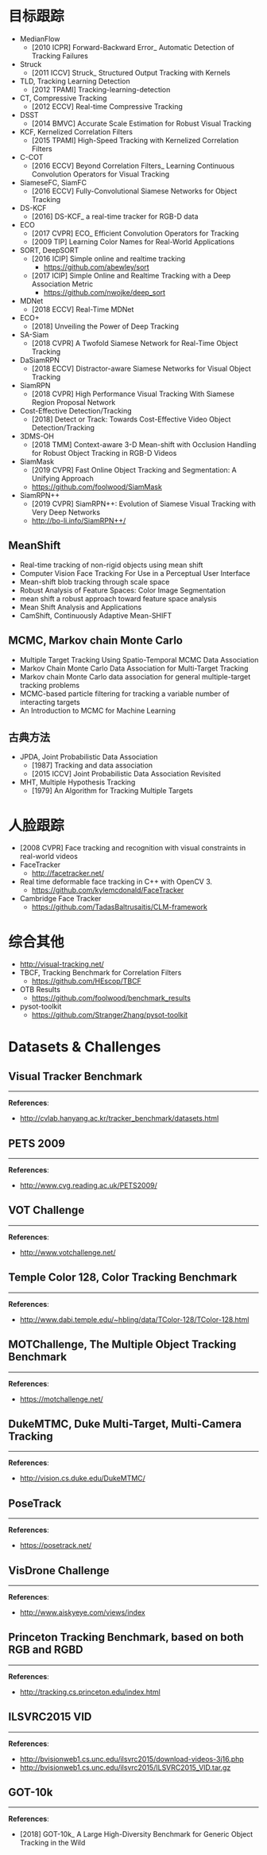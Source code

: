 # 目标跟踪
- MedianFlow
    - [2010 ICPR] Forward-Backward Error_ Automatic Detection of Tracking Failures
- Struck
    - [2011 ICCV] Struck_ Structured Output Tracking with Kernels
- TLD, Tracking Learning Detection
    - [2012 TPAMI] Tracking-learning-detection
- CT, Compressive Tracking
    - [2012 ECCV] Real-time Compressive Tracking
- DSST
    - [2014 BMVC] Accurate Scale Estimation for Robust Visual Tracking
- KCF, Kernelized Correlation Filters
    - [2015 TPAMI] High-Speed Tracking with Kernelized Correlation Filters
- C-COT
    - [2016 ECCV] Beyond Correlation Filters_ Learning Continuous Convolution Operators for Visual Tracking
- SiameseFC, SiamFC
    - [2016 ECCV] Fully-Convolutional Siamese Networks for Object Tracking 
- DS-KCF
    - [2016] DS-KCF_ a real-time tracker for RGB-D data
- ECO
    - [2017 CVPR] ECO_ Efficient Convolution Operators for Tracking
    - [2009 TIP] Learning Color Names for Real-World Applications
- SORT, DeepSORT
    - [2016 ICIP] Simple online and realtime tracking
        - https://github.com/abewley/sort
    - [2017 ICIP] Simple Online and Realtime Tracking with a Deep Association Metric
        - https://github.com/nwojke/deep_sort
- MDNet
    - [2018 ECCV] Real-Time MDNet
- ECO+
    - [2018] Unveiling the Power of Deep Tracking
- SA-Siam
    - [2018 CVPR] A Twofold Siamese Network for Real-Time Object Tracking
- DaSiamRPN
    - [2018 ECCV] Distractor-aware Siamese Networks for Visual Object Tracking
- SiamRPN
    - [2018 CVPR] High Performance Visual Tracking With Siamese Region Proposal Network
- Cost-Effective Detection/Tracking
    - [2018] Detect or Track: Towards Cost-Effective Video Object Detection/Tracking
- 3DMS-OH
    - [2018 TMM] Context-aware 3-D Mean-shift with Occlusion Handling for Robust Object Tracking in RGB-D Videos
- SiamMask
    - [2019 CVPR] Fast Online Object Tracking and Segmentation: A Unifying Approach
    - https://github.com/foolwood/SiamMask
- SiamRPN++
    - [2019 CVPR] SiamRPN++: Evolution of Siamese Visual Tracking with Very Deep Networks
    - http://bo-li.info/SiamRPN++/

    
## MeanShift
- Real-time tracking of non-rigid objects using mean shift
- Computer Vision Face Tracking For Use in a Perceptual User Interface
- Mean-shift blob tracking through scale space
- Robust Analysis of Feature Spaces: Color Image Segmentation
- mean shift a robust approach toward feature space analysis
- Mean Shift Analysis and Applications
- CamShift, Continuously Adaptive Mean-SHIFT


## MCMC, Markov chain Monte Carlo
- Multiple Target Tracking Using Spatio-Temporal MCMC Data Association
- Markov Chain Monte Carlo Data Association for Multi-Target Tracking
- Markov chain Monte Carlo data association for general multiple-target tracking problems
- MCMC-based particle filtering for tracking a variable number of interacting targets
- An Introduction to MCMC for Machine Learning


## 古典方法
- JPDA, Joint Probabilistic Data Association
    - [1987] Tracking and data association
    - [2015 ICCV] Joint Probabilistic Data Association Revisited
- MHT, Multiple Hypothesis Tracking
    - [1979] An Algorithm for Tracking Multiple Targets


# 人脸跟踪
- [2008 CVPR] Face tracking and recognition with visual constraints in real-world videos
- FaceTracker
    - http://facetracker.net/
- Real time deformable face tracking in C++ with OpenCV 3.
    - https://github.com/kylemcdonald/FaceTracker
- Cambridge Face Tracker
    - https://github.com/TadasBaltrusaitis/CLM-framework
    
    
# 综合其他
- http://visual-tracking.net/
- TBCF, Tracking Benchmark for Correlation Filters
    - https://github.com/HEscop/TBCF
- OTB Results
    - https://github.com/foolwood/benchmark_results
- pysot-toolkit
    - https://github.com/StrangerZhang/pysot-toolkit


# Datasets & Challenges

## Visual Tracker Benchmark
---
**References**:
- http://cvlab.hanyang.ac.kr/tracker_benchmark/datasets.html

## PETS 2009
---
**References**:
- http://www.cvg.reading.ac.uk/PETS2009/

## VOT Challenge
---
**References**:
- http://www.votchallenge.net/

## Temple Color 128, Color Tracking Benchmark
---
**References**:
- http://www.dabi.temple.edu/~hbling/data/TColor-128/TColor-128.html

## MOTChallenge, The Multiple Object Tracking Benchmark
---
**References**:
- https://motchallenge.net/

## DukeMTMC, Duke Multi-Target, Multi-Camera Tracking
---
**References**:
- http://vision.cs.duke.edu/DukeMTMC/

## PoseTrack 
---
**References**:
- https://posetrack.net/

## VisDrone Challenge
---
**References**:
- http://www.aiskyeye.com/views/index

## Princeton Tracking Benchmark, based on both RGB and RGBD
---
**References**:
- http://tracking.cs.princeton.edu/index.html

## ILSVRC2015 VID
---
**References**:
- http://bvisionweb1.cs.unc.edu/ilsvrc2015/download-videos-3j16.php
- http://bvisionweb1.cs.unc.edu/ilsvrc2015/ILSVRC2015_VID.tar.gz

## GOT-10k
---
**References**:
- [2018] GOT-10k_ A Large High-Diversity Benchmark for Generic Object Tracking in the Wild
